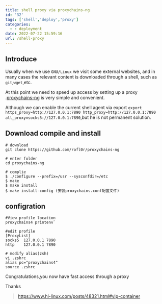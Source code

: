 ```yaml
---
title: shell proxy via proxychains-ng
id: '32'
tags: ['shell','deploy','proxy']
categories:
  - - deployment
date: 2022-07-22 15:59:16
url: /shell-proxy
---
```



## Introduce


Usually when we use `GNU/Linux` we visit some external websites, and in many cases the relevant content is downloaded through a shell, such as `git`,`wget`,etc.

At this point we need to speed up access by setting up a proxy .[proxychains-ng](https://github.com/rofl0r/proxychains-ng) is very simple and convenient.

Although we can enable the current shell agent via export `export https_proxy=http://127.0.0.1:7890 http_proxy=http://127.0.0.1:7890 all_proxy=socks5://127.0.0.1:7890`,but he is not permanent solution.

## Download compile and install 

```shell
# download
git clone https://github.com/rofl0r/proxychains-ng

# enter folder
cd proxychains-ng

# complie
$ ./configure --prefix=/usr --sysconfdir=/etc
$ make
$ make install
$ make install-config (安装proxychains.conf配置文件)
```

## configration 


```shell
#View profile location
proxychains4 printenv` 

#edit profile
[ProxyList] 
socks5  127.0.0.1 7890
http    127.0.0.1 7890

# modify alias(zsh)
vi .zshrc
alias pc="proxychains4"
source .zshrc 
```
Congratulations,you now have fast access through a proxy 


Thanks
> https://www.hi-linux.com/posts/48321.html#vip-container


